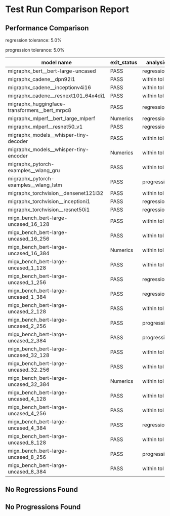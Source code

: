 # Test Run Comparison Report

## Performance Comparison

regression tolerance: 5.0%

progression tolerance: 5.0%

|model name|exit_status|analysis|old_time_ms|new_time_ms|change_ms|percent_change|
|---|---|---|---|---|---|---|
|migraphx_bert__bert-large-uncased|PASS|regression|368.8301|576.2975|207.4673|56.25%|
|migraphx_cadene__dpn92i1|PASS|within tol|168.283|171.408|3.125|1.86%|
|migraphx_cadene__inceptionv4i16|PASS|within tol|5823.8636|6075.323|251.4593|4.32%|
|migraphx_cadene__resnext101_64x4di1|PASS|within tol|318.0199|318.9551|0.9352|0.29%|
|migraphx_huggingface-transformers__bert_mrpc8|PASS|regression|456.0039|587.8378|131.8338|28.91%|
|migraphx_mlperf__bert_large_mlperf|Numerics|regression|423.6294|1437.6258|1013.9964|239.36%|
|migraphx_mlperf__resnet50_v1|PASS|regression|86.1665|312.2767|226.1102|262.41%|
|migraphx_models__whisper-tiny-decoder|PASS|within tol|59.1215|58.117|-1.0046|-1.7%|
|migraphx_models__whisper-tiny-encoder|Numerics|within tol|207.9037|208.6807|0.777|0.37%|
|migraphx_pytorch-examples__wlang_gru|PASS|within tol|67.61|65.5234|-2.0866|-3.09%|
|migraphx_pytorch-examples__wlang_lstm|PASS|progression|20.9261|18.672|-2.2541|-10.77%|
|migraphx_torchvision__densenet121i32|PASS|within tol|1451.5379|1472.1142|20.5763|1.42%|
|migraphx_torchvision__inceptioni1|PASS|regression|200.7099|370.7087|169.9989|84.7%|
|migraphx_torchvision__resnet50i1|PASS|regression|88.1221|116.4899|28.3677|32.19%|
|migx_bench_bert-large-uncased_16_128|PASS|within tol|1581.1822|1556.2288|-24.9534|-1.58%|
|migx_bench_bert-large-uncased_16_256|PASS|within tol|5368.9476|5479.3048|110.3572|2.06%|
|migx_bench_bert-large-uncased_16_384|Numerics|within tol|9398.3004|9459.8348|61.5344|0.65%|
|migx_bench_bert-large-uncased_1_128|PASS|within tol|150.5268|151.2567|0.7299|0.48%|
|migx_bench_bert-large-uncased_1_256|PASS|regression|252.2242|432.0295|179.8053|71.29%|
|migx_bench_bert-large-uncased_1_384|PASS|regression|361.2365|421.2096|59.973|16.6%|
|migx_bench_bert-large-uncased_2_128|PASS|within tol|240.4515|247.6048|7.1533|2.97%|
|migx_bench_bert-large-uncased_2_256|PASS|progression|682.9624|500.7896|-182.1728|-26.67%|
|migx_bench_bert-large-uncased_2_384|PASS|progression|705.83|650.6256|-55.2044|-7.82%|
|migx_bench_bert-large-uncased_32_128|PASS|within tol|4947.2205|5129.9348|182.7143|3.69%|
|migx_bench_bert-large-uncased_32_256|PASS|within tol|13994.7636|13373.2578|-621.5057|-4.44%|
|migx_bench_bert-large-uncased_32_384|Numerics|within tol|24361.0068|23926.5574|-434.4494|-1.78%|
|migx_bench_bert-large-uncased_4_128|PASS|within tol|402.3782|412.6365|10.2583|2.55%|
|migx_bench_bert-large-uncased_4_256|PASS|within tol|795.6835|788.0905|-7.593|-0.95%|
|migx_bench_bert-large-uncased_4_384|PASS|regression|1238.5217|1304.578|66.0563|5.33%|
|migx_bench_bert-large-uncased_8_128|PASS|within tol|756.7171|742.0399|-14.6772|-1.94%|
|migx_bench_bert-large-uncased_8_256|PASS|progression|1909.744|1792.7861|-116.9579|-6.12%|
|migx_bench_bert-large-uncased_8_384|PASS|within tol|3497.8481|3530.0368|32.1887|0.92%|

## No Regressions Found

## No Progressions Found

